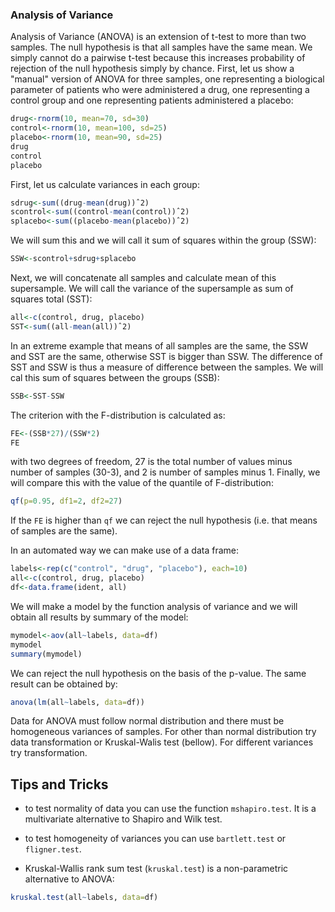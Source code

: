 ### Analysis of Variance

Analysis of Variance (ANOVA) is an extension of t-test to more than two samples. The null hypothesis is that all samples
have the same mean. We simply cannot do a pairwise t-test because this increases probability of rejection of the null hypothesis
simply by chance. First, let us show a "manual" version of ANOVA
for three samples, one representing a biological parameter of patients who were administered a drug, one representing a control
group and one representing patients administered a placebo:
```R
drug<-rnorm(10, mean=70, sd=30)
control<-rnorm(10, mean=100, sd=25)
placebo<-rnorm(10, mean=90, sd=25)
drug
control
placebo
```
First, let us calculate variances in each group:
```R
sdrug<-sum((drug-mean(drug))ˆ2)
scontrol<-sum((control-mean(control))ˆ2)
splacebo<-sum((placebo-mean(placebo))ˆ2)
```
We will sum this and we will call it sum of squares within the group (SSW):
```R
SSW<-scontrol+sdrug+splacebo
```
Next, we will concatenate all samples and calculate mean of this supersample. We will call the variance of the supersample
as sum of squares total (SST):
```R
all<-c(control, drug, placebo)
SST<-sum((all-mean(all))ˆ2)
```
In an extreme example that means of all samples are the same, the SSW and SST are the same, otherwise SST is bigger than SSW.
The difference of SST and SSW is thus a measure of difference between the samples. We will cal this sum of squares between
the groups (SSB):
```R
SSB<-SST-SSW
```
The criterion with the F-distribution is calculated as:
```R
FE<-(SSB*27)/(SSW*2)
FE
```
with two degrees of freedom, 27 is the total number of values minus number of samples (30-3), and 2 is number of samples
minus 1. Finally, we will compare this with the value of the quantile of F-distribution:
```R
qf(p=0.95, df1=2, df2=27)
```
If the `FE` is higher than `qf` we can reject the null hypothesis (i.e. that means of samples are the same).

In an automated way we can make use of a data frame:
```R
labels<-rep(c("control", "drug", "placebo"), each=10)
all<-c(control, drug, placebo)
df<-data.frame(ident, all)
```
We will make a model by the function analysis of variance and we will obtain all results by summary of the model:
```R
mymodel<-aov(all~labels, data=df)
mymodel
summary(mymodel)
```
We can reject the null hypothesis on the basis of the p-value. The same result can be obtained by:
```R
anova(lm(all~labels, data=df))
```

Data for ANOVA must follow normal distribution and there must be homogeneous variances of samples. For other than normal
distribution try data transformation or Kruskal-Walis test (bellow). For different variances try transformation.

## Tips and Tricks

* to test normality of data you can use the function `mshapiro.test`. It is a multivariate alternative
to Shapiro and Wilk test.

* to test homogeneity of variances you can use `bartlett.test` or `fligner.test`.

* Kruskal-Wallis rank sum test (`kruskal.test`) is a non-parametric alternative to ANOVA:
```R
kruskal.test(all~labels, data=df)
```

